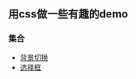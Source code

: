 ## 用css做一些有趣的demo
### 集合
- [背景切换](https://jsbin.com/mokosaxizo/edit?output)
- [选择框](https://jsbin.com/xovumofeyu/edit?output)
